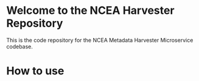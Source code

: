 # Welcome to the NCEA Harvester Repository

This is the code repository for the NCEA Metadata Harvester Microservice codebase.

# How to use